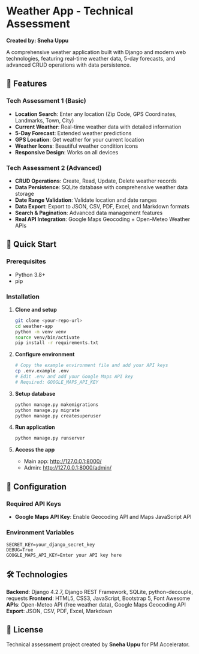 # Weather App - Technical Assessment

**Created by: Sneha Uppu**

A comprehensive weather application built with Django and modern web technologies, featuring real-time weather data, 5-day forecasts, and advanced CRUD operations with data persistence.

## 🌟 Features

### Tech Assessment 1 (Basic)
- **Location Search**: Enter any location (Zip Code, GPS Coordinates, Landmarks, Town, City)
- **Current Weather**: Real-time weather data with detailed information
- **5-Day Forecast**: Extended weather predictions
- **GPS Location**: Get weather for your current location
- **Weather Icons**: Beautiful weather condition icons
- **Responsive Design**: Works on all devices

### Tech Assessment 2 (Advanced)
- **CRUD Operations**: Create, Read, Update, Delete weather records
- **Data Persistence**: SQLite database with comprehensive weather data storage
- **Date Range Validation**: Validate location and date ranges
- **Data Export**: Export to JSON, CSV, PDF, Excel, and Markdown formats
- **Search & Pagination**: Advanced data management features
- **Real API Integration**: Google Maps Geocoding + Open-Meteo Weather APIs

## 🚀 Quick Start

### Prerequisites
- Python 3.8+
- pip

### Installation

1. **Clone and setup**
   ```bash
   git clone <your-repo-url>
   cd weather-app
   python -m venv venv
   source venv/bin/activate
   pip install -r requirements.txt
   ```

2. **Configure environment**
   ```bash
   # Copy the example environment file and add your API keys
   cp .env.example .env
   # Edit .env and add your Google Maps API key
   # Required: GOOGLE_MAPS_API_KEY
   ```

3. **Setup database**
   ```bash
   python manage.py makemigrations
   python manage.py migrate
   python manage.py createsuperuser
   ```

4. **Run application**
   ```bash
   python manage.py runserver
   ```

5. **Access the app**
   - Main app: http://127.0.0.1:8000/
   - Admin: http://127.0.0.1:8000/admin/

## 🔧 Configuration

### Required API Keys
- **Google Maps API Key**: Enable Geocoding API and Maps JavaScript API

### Environment Variables
```env
SECRET_KEY=your_django_secret_key
DEBUG=True
GOOGLE_MAPS_API_KEY=Enter your API key here
```

## 🛠️ Technologies

**Backend**: Django 4.2.7, Django REST Framework, SQLite, python-decouple, requests
**Frontend**: HTML5, CSS3, JavaScript, Bootstrap 5, Font Awesome
**APIs**: Open-Meteo API (free weather data), Google Maps Geocoding API
**Export**: JSON, CSV, PDF, Excel, Markdown

## 📝 License

Technical assessment project created by **Sneha Uppu** for PM Accelerator.
